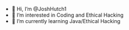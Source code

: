 - 👋 Hi, I’m @JoshHutch1
- 👀 I’m interested in Coding and Ethical Hacking
- 🌱 I’m currently learning Java/Ethical Hacking
